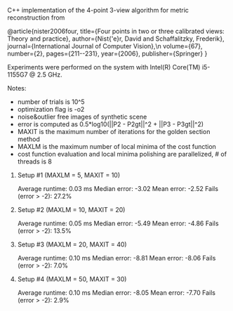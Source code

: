 C++ implementation of the 4-point 3-view algorithm for metric reconstruction from

@article{nister2006four,
  title={Four points in two or three calibrated views: Theory and practice},
  author={Nist{\'e}r, David and Schaffalitzky, Frederik},
  journal={International Journal of Computer Vision},\n
  volume={67},
  number={2},
  pages={211--231},
  year={2006},
  publisher={Springer}
}


Experiments were performed on the system with Intel(R) Core(TM) i5-1155G7 @ 2.5 GHz.

Notes:
- number of trials is 10^5
- optimization flag is -o2
- noise&outlier free images of synthetic scene
- error is computed as 0.5*log10(||P2 - P2gt||^2 + ||P3 - P3gt||^2)
- MAXIT is the maximum number of iterations for the golden section method
- MAXLM is the maximum number of local minima of the cost function
- cost function evaluation and local minima polishing are parallelized, # of threads is 8

1) Setup #1 (MAXLM = 5, MAXIT = 10)

	Average runtime: 0.03 ms
	Median error: -3.02
	Mean error: -2.52
	Fails (error > -2): 27.2%

2) Setup #2 (MAXLM = 10, MAXIT = 20)

	Average runtime: 0.05 ms
	Median error: -5.49
	Mean error: -4.86
	Fails (error > -2): 13.5%

3) Setup #3 (MAXLM = 20, MAXIT = 40)

	Average runtime: 0.10 ms
	Median error: -8.81
	Mean error: -8.06
	Fails (error > -2): 7.0%

4) Setup #4 (MAXLM = 50, MAXIT = 30)

	Average runtime: 0.10 ms
	Median error: -8.05
	Mean error: -7.70
	Fails (error > -2): 2.9%
